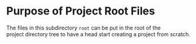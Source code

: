 # Purpose of Project Root Files

The files in this subdirectory `root` can be put in the root of the<br> 
project directory tree to have a head start creating a project from scratch.

